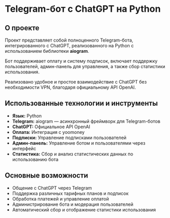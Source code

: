 # Telegram-бот с ChatGPT на Python

## О проекте

Проект представляет собой полноценного Telegram-бота, интегрированного с ChatGPT, реализованного на Python с использованием библиотеки **aiogram**.  

Бот поддерживает оплату и систему подписок, включает поддержку пользователей, админ-панель для управления, а также сбор статистики использования.  

Реализовано удобное и простое взаимодействие с ChatGPT без необходимости VPN, благодаря официальному API OpenAI.

## Использованные технологии и инструменты

- **Язык:** Python  
- **Telegram:** aiogram — асинхронный фреймворк для Telegram-ботов  
- **ChatGPT:** Официальное API OpenAI  
- **Оплата:** Интеграция с yoomoney  
- **Подписки:** Управление подписками пользователей  
- **Админ-панель:** Управление ботом и пользователями через интерфейс  
- **Статистика:** Сбор и анализ статистических данных по использованию бота

## Основные возможности

- Общение с ChatGPT через Telegram  
- Поддержка различных тарифных планов и подписок  
- Обработка платежей и управление оплатой  
- Администрирование бота и модерация пользователей  
- Автоматический сбор и отображение статистики использования

